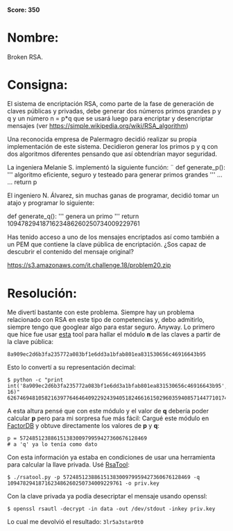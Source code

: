 #### Score: 350

# Nombre:
Broken RSA.
# Consigna:
El sistema de encriptación RSA, como parte de la fase de generación de claves públicas y privadas, debe generar dos números primos grandes p y q y un número n = p*q que se usará luego para encriptar y desencriptar mensajes (ver https://simple.wikipedia.org/wiki/RSA_algorithm)

Una reconocida empresa de Palermagro decidió realizar su propia implementación de este sistema. Decidieron generar los primos p y q con dos algoritmos diferentes pensando que así obtendrían mayor seguridad.

La ingeniera Melanie S. implementó la siguiente función:
¨
def generate_p():
    '''
    algoritmo eficiente, seguro y testeado para generar primos grandes
    '''
    ...
    ...
    return p

El ingeniero N. Álvarez, sin muchas ganas de programar, decidió tomar un atajo y programar lo siguiente:

def generate_q():
    '''
    genera un primo
    '''
    return 1094782941871623486260250734009229761

Has tenido acceso a uno de los mensajes encriptados así como también a un PEM que contiene la clave pública de encriptación. ¿Sos capaz de descubrir el contenido del mensaje original?

https://s3.amazonaws.com/it.challenge.18/problem20.zip

# Resolución:
Me divertí bastante con este problema. Siempre hay un problema relacionado con RSA en este tipo de competencias y, debo admitirlo, siempre tengo que googlear algo para estar seguro. Anyway.
Lo primero que hice fue usar [esta](https://8gwifi.org/PemParserFunctions.jsp] ) tool para hallar el módulo **n** de las claves a partir de la clave pública:
```
8a909ec2d6b3fa235772a083bf1e6dd3a1bfab801ea831530656c46916643b95
```
Esto lo convertí a su representación decimal:
```
$ python -c "print int('8a909ec2d6b3fa235772a083bf1e6dd3a1bfab801ea831530656c46916643b95', 16)"
62674694810582163977646464092292439405182466161502960359408571447710174165909
```
A esta altura pensé que con este módulo y el valor de **q** debería poder calcular **p** pero para mi sorpresa fue más fácil:
Cargué este módulo en [FactorDB](https://factordb.com/) y obtuve directamente los valores de **p** y **q**:
```
p = 57248512388615138300979959427360676128469
# a 'q' ya lo tenía como dato
```
Con esta información ya estaba en condiciones de usar una herramienta para calcular la llave privada. Usé [RsaTool](https://github.com/ius/rsatool):
```
$ ./rsatool.py -p 57248512388615138300979959427360676128469 -q 1094782941871623486260250734009229761 -o priv.key
```
Con la clave privada ya podía desecriptar el mensaje usando openssl:
```
$ openssl rsautl -decrypt -in data -out /dev/stdout -inkey priv.key
```
Lo cual me devolvió el resultado: ```3lr5a3star0t0```